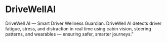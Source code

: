 # DriveWellAI
DriveWell AI — Smart Driver Wellness Guardian. DriveWell AI detects driver fatigue, stress, and distraction in real time using cabin vision, steering patterns, and wearables — ensuring safer, smarter journeys.”
